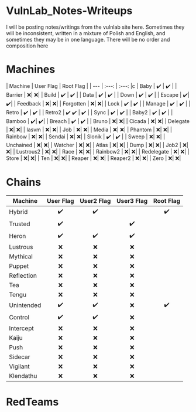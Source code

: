 # VulnLab_Notes-Writeups
I will be posting notes/writings from the vulnlab site here. Sometimes they will be inconsistent, written in a mixture of Polish and English, and sometimes they may be in one language. There will be no order and composition here

# Machines
| Machine | User Flag | Root Flag |
| --- | :---: | :---: |c
| Baby | :heavy_check_mark: | :heavy_check_mark: |
| Barrier | :x:| :x:|
| Build | :heavy_check_mark: | :heavy_check_mark: |
| Data | :heavy_check_mark: | :heavy_check_mark: |
| Down | :heavy_check_mark: | :heavy_check_mark: |
| Escape | :heavy_check_mark:| :heavy_check_mark:|
| Feedback | :x:| :x:|
| Forgotten | :x:| :x:|
| Lock | :heavy_check_mark: | :heavy_check_mark: |
| Manage | :heavy_check_mark: | :heavy_check_mark: |
| Retro | :heavy_check_mark: | :heavy_check_mark: |
| Retro2 | :heavy_check_mark: :heavy_check_mark: | :heavy_check_mark: |
| Sync | :heavy_check_mark: | :heavy_check_mark: |
| Baby2 | :heavy_check_mark: | :heavy_check_mark: |
| Bamboo | :heavy_check_mark:| :heavy_check_mark:|
| Breach | :heavy_check_mark: | :heavy_check_mark: |
| Bruno | :x:| :x:|
| Cicada | :x:| :x:|
| Delegate | :x:| :x:|
| Iasvm | :x:| :x:|
| Job | :x:| :x:|
| Media | :x:| :x:|
| Phantom | :x:| :x:|
| Rainbow | :x:| :x:|
| Sendai | :x:| :x:|
| Slonik | :heavy_check_mark: | :heavy_check_mark: |
| Sweep | :x:| :x:|
| Unchained | :x:| :x:|
| Watcher | :x:| :x:|
| Atlas | :x:| :x:|
| Dump | :x:| :x:|
| Job2 | :x:| :x:|
| Lustrous2 | :x:| :x:|
| Race | :x:| :x:|
| Rainbow2 | :x:| :x:|
| Redelegate | :x:| :x:|
| Store | :x:| :x:|
| Ten | :x:| :x:|
| Reaper | :x:| :x:|
| Reaper2 | :x:| :x:|
| Zero | :x:| :x:|


# Chains
| Machine | User Flag | User2 Flag | User3 Flag | Root Flag |
| --- | :---: | :---: | :---: |  :---: |
| Hybrid | :heavy_check_mark: | :heavy_check_mark: | | :heavy_check_mark: |
| Trusted | :heavy_check_mark:| |:heavy_check_mark:| | | 
| Heron | :heavy_check_mark:| :heavy_check_mark:|:heavy_check_mark:| |
| Lustrous | :x:| :x:|:x:|
| Mythical | :x:| :x:|:x:|
| Puppet | :x:| :x:|:x:|
| Reflection | :x:| :x:|:x:|
| Tea | :x:| :x:|:x:|
| Tengu | :x:| :x:|:x:|
| Unintended | :heavy_check_mark:| :heavy_check_mark:|:x: | :heavy_check_mark:|
| Control | :heavy_check_mark:| :heavy_check_mark:|:x:|
| Intercept | :x:| :x:|:x:|
| Kaiju | :x:| :x:|:x:|
| Push | :x:| :x:|:x:|
| Sidecar | :x:| :x:|:x:|
| Vigilant | :x:| :x:|:x:|
| Klendathu | :x:| :x:|:x:|



# RedTeams

